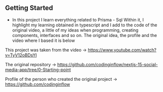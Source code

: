 ## Getting Started

- In this project I learn everything related to Prisma - Sql
Within it, I highlight my learning obtained in typescript and I add to the code of the original video, a little of my ideas when programming, creating components, interfaces and so on.
The original idea, the profile and the video where I based it is below

This project was taken from the video -> <https://www.youtube.com/watch?v=TyV12oBDsYI>

The original repository -> <https://github.com/codinginflow/nextjs-15-social-media-app/tree/0-Starting-point>

Profile of the person who created the original project -> <https://github.com/codinginflow>
